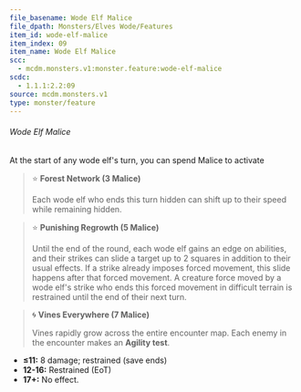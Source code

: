 ```yaml
---
file_basename: Wode Elf Malice
file_dpath: Monsters/Elves Wode/Features
item_id: wode-elf-malice
item_index: 09
item_name: Wode Elf Malice
scc:
  - mcdm.monsters.v1:monster.feature:wode-elf-malice
scdc:
  - 1.1.1:2.2:09
source: mcdm.monsters.v1
type: monster/feature
---
```


###### Wode Elf Malice

At the start of any wode elf's turn, you can spend Malice to activate

<!-- -->
> ⭐️ **Forest Network (3 Malice)**
>
> Each wode elf who ends this turn hidden can shift up to their speed while remaining hidden.

<!-- -->
> ⭐️ **Punishing Regrowth (5 Malice)**
>
> Until the end of the round, each wode elf gains an edge on abilities, and their strikes can slide a target up to 2 squares in addition to their usual effects. If a strike already imposes forced movement, this slide happens after that forced movement. A creature force moved by a wode elf's strike who ends this forced movement in difficult terrain is restrained until the end of their next turn.

<!-- -->
> 🌀 **Vines Everywhere (7 Malice)**
>
> Vines rapidly grow across the entire encounter map. Each enemy in the encounter makes an **Agility test**.

- **≤11:** 8 damage; restrained (save ends)
- **12-16:** Restrained (EoT)
- **17+:** No effect.
